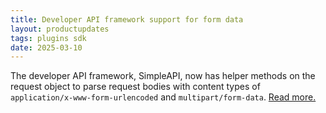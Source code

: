 ```yaml
---
title: Developer API framework support for form data
layout: productupdates  
tags: plugins sdk  
date: 2025-03-10  
---
```


The developer API framework, SimpleAPI, now has helper methods on the request object to parse request bodies with content types of `application/x-www-form-urlencoded` and `multipart/form-data`. [Read more.](/sdk/handlers-simpleapi/#forms)
